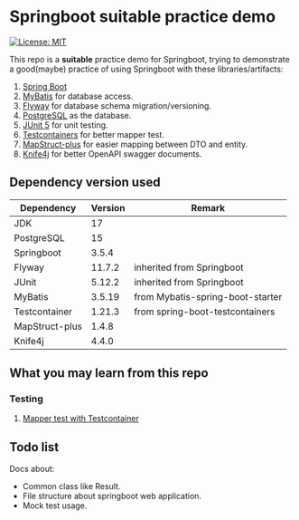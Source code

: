 # Springboot suitable practice demo

[![License: MIT](https://img.shields.io/badge/License-MIT-yellow.svg)](LICENSE)

This repo is a **suitable** practice demo for Springboot,
trying to demonstrate a good(maybe) practice of using Springboot with these libraries/artifacts:

1. [Spring Boot](https://spring.io/projects/spring-boot)
2. [MyBatis](https://github.com/mybatis/spring-boot-starter) for database access.
3. [Flyway](https://github.com/flyway/flyway) for database schema migration/versioning.
4. [PostgreSQL](https://www.postgresql.org/) as the database.
5. [JUnit 5](https://junit.org/junit5/) for unit testing.
6. [Testcontainers](https://www.testcontainers.org/) for better mapper test.
7. [MapStruct-plus](https://github.com/linpeilie/mapstruct-plus) for easier mapping between DTO and entity.
8. [Knife4j](https://doc.xiaominfo.com) for better OpenAPI swagger documents.

## Dependency version used

| Dependency     | Version | Remark                           |
| -------------- | ------- | -------------------------------- |
| JDK            | 17      |                                  |
| PostgreSQL     | 15      |                                  |
| Springboot     | 3.5.4   |                                  |
| Flyway         | 11.7.2  | inherited from Springboot        |
| JUnit          | 5.12.2  | inherited from Springboot        |
| MyBatis        | 3.5.19  | from Mybatis-spring-boot-starter |
| Testcontainer  | 1.21.3  | from spring-boot-testcontainers  |
| MapStruct-plus | 1.4.8   |                                  |
| Knife4j        | 4.4.0   |                                  |

## What you may learn from this repo

### Testing

1. [Mapper test with Testcontainer](docs/test/MapperTest.md)

## Todo list

Docs about:

- Common class like Result.
- File structure about springboot web application.
- Mock test usage.
